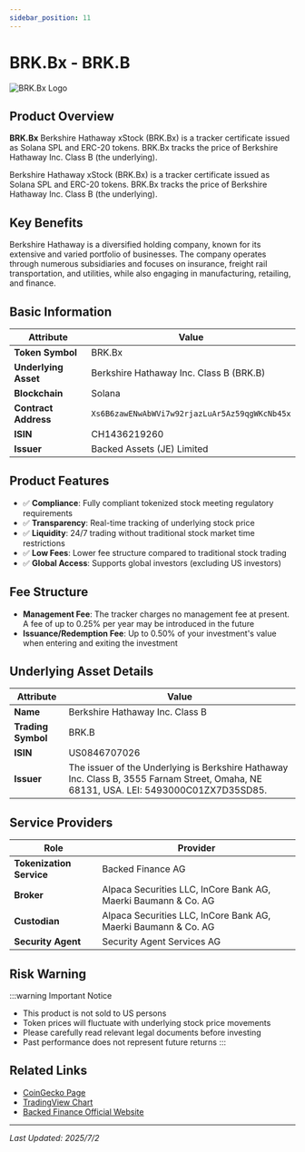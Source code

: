 ```yaml
---
sidebar_position: 11
---
```


# BRK.Bx - BRK.B

![BRK.Bx Logo](/img/tokens/brk.bx.svg)

## Product Overview

**BRK.Bx** Berkshire Hathaway xStock (BRK.Bx) is a tracker certificate issued as Solana SPL and ERC-20 tokens. BRK.Bx tracks the price of Berkshire Hathaway Inc. Class B (the underlying).

Berkshire Hathaway xStock (BRK.Bx) is a tracker certificate issued as Solana SPL and ERC-20 tokens. BRK.Bx tracks the price of Berkshire Hathaway Inc. Class B (the underlying).

## Key Benefits

Berkshire Hathaway is a diversified holding company, known for its extensive and varied portfolio of businesses. The company operates through numerous subsidiaries and focuses on insurance, freight rail transportation, and utilities, while also engaging in manufacturing, retailing, and finance.

## Basic Information

| Attribute | Value |
|------|----|
| **Token Symbol** | BRK.Bx |
| **Underlying Asset** | Berkshire Hathaway Inc. Class B (BRK.B) |
| **Blockchain** | Solana |
| **Contract Address** | `Xs6B6zawENwAbWVi7w92rjazLuAr5Az59qgWKcNb45x` |
| **ISIN** | CH1436219260 |
| **Issuer** | Backed Assets (JE) Limited |

## Product Features

- ✅ **Compliance**: Fully compliant tokenized stock meeting regulatory requirements
- ✅ **Transparency**: Real-time tracking of underlying stock price
- ✅ **Liquidity**: 24/7 trading without traditional stock market time restrictions
- ✅ **Low Fees**: Lower fee structure compared to traditional stock trading
- ✅ **Global Access**: Supports global investors (excluding US investors)

## Fee Structure

- **Management Fee**: The tracker charges no management fee at present. A fee of up to 0.25% per year may be introduced in the future
- **Issuance/Redemption Fee**: Up to 0.50% of your investment's value when entering and exiting the investment

## Underlying Asset Details

| Attribute | Value |
|------|----|
| **Name** | Berkshire Hathaway Inc. Class B |
| **Trading Symbol** | BRK.B |
| **ISIN** | US0846707026 |
| **Issuer** | The issuer of the Underlying is Berkshire Hathaway Inc. Class B, 3555 Farnam Street, Omaha, NE 68131, USA. LEI: 5493000C01ZX7D35SD85. |

## Service Providers

| Role | Provider |
|------|----|
| **Tokenization Service** | Backed Finance AG |
| **Broker** | Alpaca Securities LLC, InCore Bank AG, Maerki Baumann & Co. AG |
| **Custodian** | Alpaca Securities LLC, InCore Bank AG, Maerki Baumann & Co. AG |
| **Security Agent** | Security Agent Services AG |

## Risk Warning

:::warning Important Notice
- This product is not sold to US persons
- Token prices will fluctuate with underlying stock price movements
- Please carefully read relevant legal documents before investing
- Past performance does not represent future returns
:::

## Related Links

- [CoinGecko Page](https://www.coingecko.com/)
- [TradingView Chart](https://www.tradingview.com/)
- [Backed Finance Official Website](https://backed.fi/)

---

*Last Updated: 2025/7/2*
